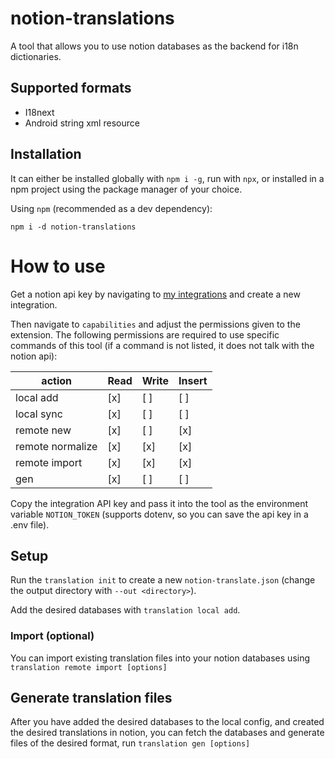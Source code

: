 # notion-translations

A tool that allows you to use notion databases as the backend for i18n dictionaries.

## Supported formats
* I18next
* Android string xml resource

## Installation

It can either be installed globally with `npm i -g`, run with `npx`, or installed in a npm project using the package manager of your choice.

Using `npm` (recommended as a dev dependency):
```shell
npm i -d notion-translations
```

# How to use

Get a notion api key by navigating to [my integrations](https://www.notion.so/my-integrations) and create a new integration.

Then navigate to `capabilities` and adjust the permissions given to the extension. The following permissions are required to use specific commands of this tool (if a command is not listed, it does not talk with the notion api):

action | Read | Write | Insert
| - | - | - | - |
| local add | [x] | [ ] | [ ] |
| local sync | [x] | [ ] | [ ] |
| remote new | [x] | [ ] | [x] |
| remote normalize | [x] | [x] | [x] |
| remote import | [x] | [x] | [x] |
| gen | [x] | [ ] | [ ] |

Copy the integration API key and pass it into the tool as the environment variable `NOTION_TOKEN` (supports dotenv, so you can save the api key in a .env file).

## Setup

Run the `translation init` to create a new `notion-translate.json` (change the output directory with `--out <directory>`).

Add the desired databases with `translation local add`.

### Import (optional)

You can import existing translation files into your notion databases using `translation remote import [options]`

## Generate translation files

After you have added the desired databases to the local config, and created the desired translations in notion, you can fetch the databases and generate files of the desired format, run `translation gen [options]`
